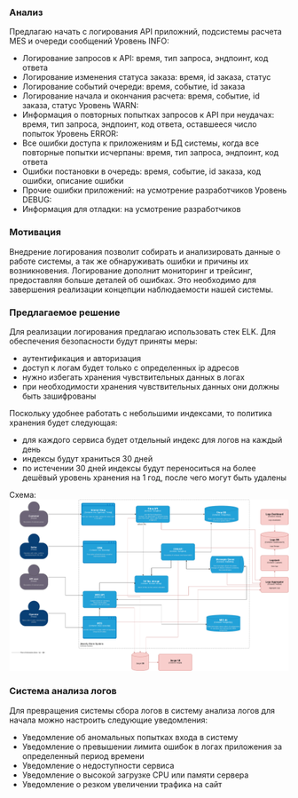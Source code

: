 ### Анализ
Предлагаю начать с логирования API приложний, подсистемы расчета MES и очереди сообщений
Уровень INFO:
- Логирование запросов к API: время, тип запроса, эндпоинт, код ответа
- Логирование изменения статуса заказа: время, id заказа, статус
- Логирование событий очереди: время, событие, id заказа
- Логирование начала и окончания расчета: время, событие, id заказа, статус
Уровень WARN:
 - Информация о повторных попытках запросов к API при неудачах: время, тип запроса, эндпоинт, код ответа, оставшееся число попыток
 Уровень ERROR:
  - Все ошибки доступа к приложениям и БД системы, когда все повторные попытки исчерпаны: время, тип запроса, эндпоинт, код ответа
  - Ошибки постановки в очередь: время, событие, id заказа, код ошибки, описание ошибки
  - Прочие ошибки приложений: на усмотрение разработчиков
  Уровень DEBUG:
  - Информация для отладки: на усмотрение разработчиков
### Мотивация
Внедрение логирования позволит собирать и анализировать данные о работе системы, а так же обнаруживать ошибки и причины их возникновения.
Логирование дополнит мониторинг и трейсинг, предоставляя больше деталей об ошибках. Это необходимо для завершения реализации концепции наблюдаемости нашей системы.
### Предлагаемое решение
Для реализации логирования предлагаю использовать стек ELK.
Для обеспечения безопасности будут приняты меры:
- аутентификация и авторизация
- доступ к логам будет только с определенных ip адресов
- нужно избегать хранения чувствительных данных в логах
- при необходимости хранения чувствительных данных они должны быть зашифрованы

Поскольку удобнее работать с небольшими индексами, то политика хранения будет следующая:
- для каждого сервиса будет отдельный индекс для логов на каждый день
- индексы будут храниться 30 дней
- по истечении 30 дней индексы будут переноситься на более дешёвый уровень хранения на 1 год, после чего могут быть удалены

Схема:
![logs_jewerly_c4_model.png](logs_jewerly_c4_model.png)

### Система анализа логов
Для превращения системы сбора логов в систему анализа логов для начала можно настроить следующие уведомления:
- Уведомление об аномальных попытках входа в систему
- Уведомление о превышении лимита ошибок в логах приложения за определенный период времени
- Уведомление о недоступности сервиса
- Уведомление о высокой загрузке CPU или памяти сервера
- Уведомление о резком увеличении трафика на сайт
